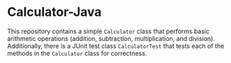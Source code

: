 # Calculator-Java

This repository contains a simple `Calculator` class that performs basic arithmetic operations (addition, subtraction, multiplication, and division). Additionally, there is a JUnit test class `CalculatorTest` that tests each of the methods in the `Calculator` class for correctness.
